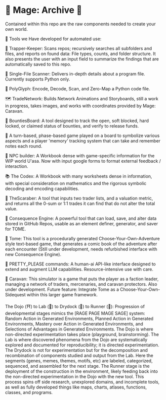 # 🧙 Mage: Archive 🧙

Contained within this repo are the raw components needed to create your own world.

🧰 Tools we Have developed for automated use:

🦑 Trapper-Keeper: Scans repos; recursively searches all subfolders and files, and reports on found data: File types, counts, and folder structure. It also presents the user with an input field to summarize the findings that are automatically saved to this repo.

🔬 Single-File Scanner: Delivers in-depth details about a program file. Currently supports Python only.

🦗 PolyGlyph: Encode, Decode, Scan, and Zero-Map a Python code file. 

🗺️ TradeNetwork: Builds Network Animations and Storyboards, still a work in progress, takes images, and works with coordinates provided by Mage: Caravan.

💸 BountiesBoard: A tool designed to track the open, soft blocked, hard locked, or claimed status of bounties, and verify to release funds.

🧭 A turn-based, phase-based game played on a board to symbolize various aspects and a player 'memory' tracking system that can take and remember notes each round.

👶 NPC builder: A Workbook dense with game-specific information for the WIP world U'asa. Now with input google forms to format external feedback / interaction.

📚 The Codex: A Workbook with many worksheets dense in information, with special consideration on mathematics and the rigorous symbolic decoding and encoding capabilities.

🐞 TheScaraber: A tool that inputs two trader lists, and a valuation metric, and returns all the 0-sum or 1:1 trades it can find that do not alter the total value.

📠 Consequence Engine: A powerful tool that can load, save, and alter data stored in GitHub Repos, usable as an element definer, generator, and saver for TOME.

📖 Tome: This tool is a procedurally generated Choose-Your-Own-Adventure style text-based game, that generates a comic book of the adventure after each encounter (Still under development, needs refurbished interface with new Consequence Engine). 

🧠 PRETTY_PLEASE commands: A human-ai API-like interface designed to extend and augment LLM capabilities. Resource-intensive use with care.

🐫 Caravan: This simulator is a game that puts the player as a faction leader, managing a network of traders, mercenaries, and caravan protectors. Also under development. Future feature: Integrate Tome as a Choose-Your-Own-Sidequest within this larger game framework.

The Dojo (⛩️) to Lab (🥼) to Drydock (🧬) to Runner (🏃): Progression of developmental stages mimics the [RAGE PAGE MAGE SAGE] system: Random Action in Generated Environments, Planned Action in Generated Environments, Mastery over Action in Generated Environments, and Selections of Advantages in Generated Environments. The Dojo is where non-directed experimentation takes place (playground, brainstorming). The Lab is where discovered phenomena from the Dojo are systematically explored and documented for reproducibility; it is directed experimentation. The Drydock is not for experimentation but for the decomposition and recombination of components studied and output from the Lab. Here the segments (genes, memes, themes, motifs, etc) are labeled, categorized, sequenced, and assembled for the next stage. The Runner stage is the deployment of the construction in the environment, likely feeding back into the non-directed experimentation in the Dojo with the new tool. This process spins off side research, unexplored domains, and incomplete tools, as well as fully developed things like maps, charts, atlases, functions, classes, and programs. 



